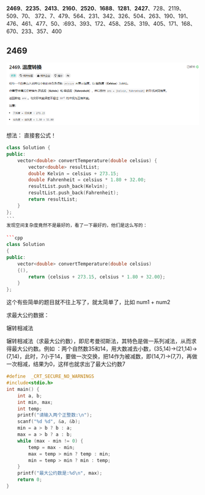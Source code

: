**2469**、**2235**、**2413**、**2160**、**2520**、**1688**、**1281**、**2427**、728、2119、509、70、
372、7、479、564、231、342、326、504、263、190、191、476、461、477、50、:693、393、172、458、258、319、405、171、168、670、233、357、400


## 2469

![alt text](images/2469.png)

想法： 直接套公式！

```cpp
class Solution {
public:
    vector<double> convertTemperature(double celsius) {
        vector<double> resultList;
        double Kelvin = celsius + 273.15;
        double Fahrenheit = celsius * 1.80 + 32.00;
        resultList.push_back(Kelvin);
        resultList.push_back(Fahrenheit);
        return resultList;
    }
};
‵‵‵
发现空间复杂度竟然不是最好的，看了一下最好的，他们是这么写的：

```cpp
class Solution
{
public:
    vector<double> convertTemperature(double celsius)
    {(),
        return {celsius + 273.15, celsius * 1.80 + 32.00};
    }
};  
```


这个有些简单的题目就不往上写了，就太简单了，比如 num1 + num2 



求最大公约数据：

辗转相减法

辗转相减法（求最大公约数），即尼考曼彻斯法，其特色是做一系列减法，从而求得最大公约数。例如 ：两个自然数35和14，用大数减去小数，(35,14)->(21,14)->(7,14)，此时，7小于14，要做一次交换，把14作为被减数，即(14,7)->(7,7)，再做一次相减，结果为0，这样也就求出了最大公约数7

```cpp
#define  _CRT_SECURE_NO_WARNINGS  
#include<stdio.h>
int main() {
    int a, b;
    int min, max;
    int temp;
    printf("请输入两个正整数:\n");
    scanf("%d %d", &a, &b);
    min = a > b ? b : a;
    max = a > b ? a : b;
    while (max - min != 0) {
        temp = max - min;
        max = temp > min ? temp : min;
        min = temp > min ? min : temp;
    }
    printf("最大公约数是:%d\n", max);
    return 0;
}
```